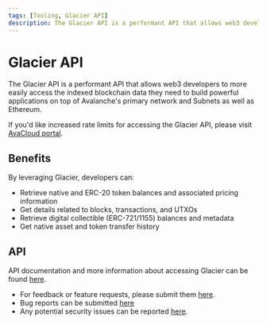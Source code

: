 ```yaml
---
tags: [Tooling, Glacier API]
description: The Glacier API is a performant API that allows web3 developers to more easily access the indexed blockchain data they need to build powerful applications on top of Avalanche's primary and subnetworks as well as Ethereum.
---
```

# Glacier API

The Glacier API is a performant API that allows web3 developers to more easily
access the indexed blockchain data they need to build powerful applications on
top of Avalanche's primary network and Subnets as well as Ethereum.

If you'd like increased rate limits for accessing the Glacier API, please 
visit [AvaCloud portal](https://avacloud.io/).

## Benefits

By leveraging Glacier, developers can:

- Retrieve native and ERC-20 token balances and associated pricing information
- Get details related to blocks, transactions, and UTXOs
- Retrieve digital collectible (ERC-721/1155) balances and metadata
- Get native asset and token transfer history

## API

API documentation and more information about accessing Glacier can be found [here](https://glacier.docs.avacloud.io/).

- For feedback or feature requests, please submit them [here](https://forms.gle/gTEoZ2XtRtx4TRSw6).
- Bug reports can be submitted [here](https://docs.google.com/forms/d/e/1FAIpQLSeJQrcp7QoNiqozMDKrVJGX5wpU827d3cVTgF8qa7t_J1Pb-g/viewform)
- Any potential security issues can be reported [here](https://hackenproof.com/avalanche).
